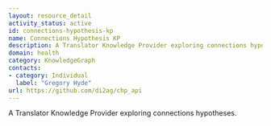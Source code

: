 ```yaml
---
layout: resource_detail
activity_status: active
id: connections-hypothesis-kp
name: Connections Hypothesis KP
description: A Translator Knowledge Provider exploring connections hypotheses.
domain: health
category: KnowledgeGraph
contacts:
- category: Individual
  label: "Gregory Hyde"
url: https://github.com/di2ag/chp_api
---
```


A Translator Knowledge Provider exploring connections hypotheses.

